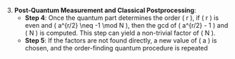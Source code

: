 3. **Post-Quantum Measurement and Classical Postprocessing**:
   - **Step 4**: Once the quantum part determines the order \( r \), if \( r \) is even and \( a^{r/2} \neq -1 \mod N \), then the gcd of \( a^{r/2} - 1 \) and \( N \) is computed. This step can yield a non-trivial factor of \( N \).
   - **Step 5**: If the factors are not found directly, a new value of \( a \) is chosen, and the order-finding quantum procedure is repeated
